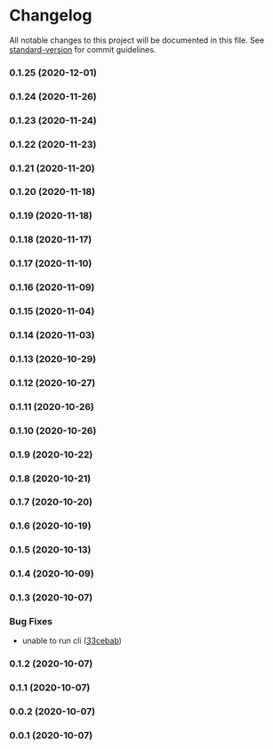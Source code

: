 # Changelog

All notable changes to this project will be documented in this file. See [standard-version](https://github.com/conventional-changelog/standard-version) for commit guidelines.

### 0.1.25 (2020-12-01)

### 0.1.24 (2020-11-26)

### 0.1.23 (2020-11-24)

### 0.1.22 (2020-11-23)

### 0.1.21 (2020-11-20)

### 0.1.20 (2020-11-18)

### 0.1.19 (2020-11-18)

### 0.1.18 (2020-11-17)

### 0.1.17 (2020-11-10)

### 0.1.16 (2020-11-09)

### 0.1.15 (2020-11-04)

### 0.1.14 (2020-11-03)

### 0.1.13 (2020-10-29)

### 0.1.12 (2020-10-27)

### 0.1.11 (2020-10-26)

### 0.1.10 (2020-10-26)

### 0.1.9 (2020-10-22)

### 0.1.8 (2020-10-21)

### 0.1.7 (2020-10-20)

### 0.1.6 (2020-10-19)

### 0.1.5 (2020-10-13)

### 0.1.4 (2020-10-09)

### 0.1.3 (2020-10-07)


### Bug Fixes

* unable to run cli ([33cebab](https://github.com/eladb/markmac/commit/33cebab6a981da6264bb2da22cfcd47b24a69757))

### 0.1.2 (2020-10-07)

### 0.1.1 (2020-10-07)

### 0.0.2 (2020-10-07)

### 0.0.1 (2020-10-07)
